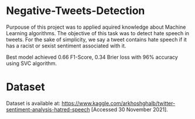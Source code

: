 # Negative-Tweets-Detection
Purpouse of this project was to applied aquired knowledge about Machine Learning algorithms. The objective of this task was to detect hate speech in tweets. For the sake of simplicity, we say a tweet contains hate speech if it has a racist or sexist sentiment associated with it.

Best model achieved 0.66 F1-Score, 0.34 Brier loss with 96% accuracy using SVC algorithm.

# Dataset
Dataset is available at: <https://www.kaggle.com/arkhoshghalb/twitter-sentiment-analysis-hatred-speech> [Accessed 30 November 2021].
